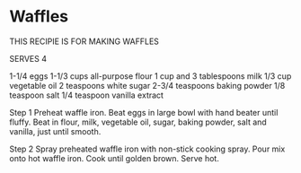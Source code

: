 # Waffles

THIS RECIPIE IS FOR MAKING WAFFLES























SERVES 4

1-1/4 eggs 1-1/3 cups all-purpose flour 1 cup and 3 tablespoons milk 1/3 cup vegetable oil 2 teaspoons white sugar 2-3/4 teaspoons baking powder 1/8 teaspoon salt 1/4 teaspoon vanilla extract




















Step 1 Preheat waffle iron. Beat eggs in large bowl with hand beater until fluffy. Beat in flour, milk, vegetable oil, sugar, baking powder, salt and vanilla, just until smooth.

Step 2 Spray preheated waffle iron with non-stick cooking spray. Pour mix onto hot waffle iron. Cook until golden brown. Serve hot.
